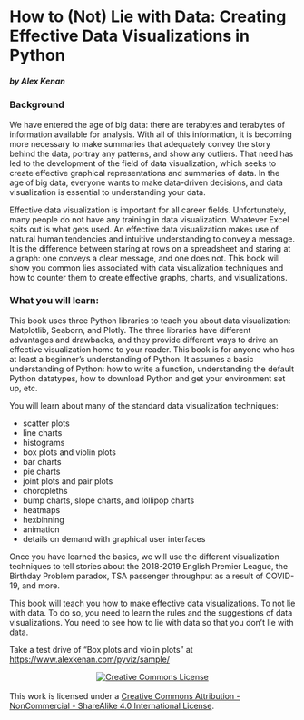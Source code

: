 # How to (Not) Lie with Data: Creating Effective Data Visualizations in Python

##### by Alex Kenan


### Background
We have entered the age of big data: there are terabytes and terabytes of information available for analysis. With all of this information, it is becoming more necessary to make summaries that adequately convey the story behind the data, portray any patterns, and show any outliers. That need has led to the development of the field of data visualization, which seeks to create effective graphical representations and summaries of data. In the age of big data, everyone wants to make data-driven decisions, and data visualization is essential to understanding your data.

Effective data visualization is important for all career fields. Unfortunately, many people do not have any training in data visualization. Whatever Excel spits out is what gets used. An effective data visualization makes use of natural human tendencies and intuitive understanding to convey a message. It is the difference between staring at rows on a spreadsheet and staring at a graph: one conveys a clear message, and one does not. This book will show you common lies associated with data visualization techniques and how to counter them to create effective graphs, charts, and visualizations.


### What you will learn:

This book uses three Python libraries to teach you about data visualization: Matplotlib, Seaborn, and Plotly. The three libraries have different advantages and drawbacks, and they provide different ways to drive an effective visualization home to your reader. This book is for anyone who has at least a beginner’s understanding of Python. It assumes a basic understanding of Python: how to write a function, understanding the default Python datatypes, how to download Python and get your environment set up, etc.

You will learn about many of the standard data visualization techniques:

* scatter plots
* line charts
* histograms
* box plots and violin plots
* bar charts
* pie charts
* joint plots and pair plots
* choropleths
* bump charts, slope charts, and lollipop charts
* heatmaps
* hexbinning
* animation
* details on demand with graphical user interfaces

Once you have learned the basics, we will use the different visualization techniques to tell stories about the 2018-2019 English Premier League, the Birthday Problem paradox, TSA passenger throughput as a result of COVID-19, and more.

This book will teach you how to make effective data visualizations. To not lie with data. To do so, you need to learn the rules and the suggestions of data visualizations. You need to see how to lie with data so that you don’t lie with data.

Take a test drive of “Box plots and violin plots” at https://www.alexkenan.com/pyviz/sample/

<center><a rel="license" href="http://creativecommons.org/licenses/by-nc-sa/4.0/"><img alt="Creative Commons License" style="border-width:0" src="https://i.creativecommons.org/l/by-nc-sa/4.0/88x31.png" /></a></center><br />
This work is licensed under a <a rel="license" href="http://creativecommons.org/licenses/by-nc-sa/4.0/">Creative Commons Attribution - NonCommercial - ShareAlike 4.0 International License</a>.
